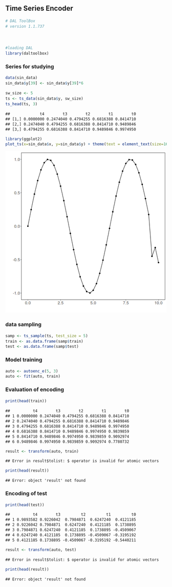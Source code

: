 ## Time Series Encoder


``` r
# DAL ToolBox
# version 1.1.737



#loading DAL
library(daltoolbox)
```

### Series for studying


``` r
data(sin_data)
sin_data$y[39] <- sin_data$y[39]*6
```


``` r
sw_size <- 5
ts <- ts_data(sin_data$y, sw_size)
ts_head(ts, 3)
```

```
##             t4        t3        t2        t1        t0
## [1,] 0.0000000 0.2474040 0.4794255 0.6816388 0.8414710
## [2,] 0.2474040 0.4794255 0.6816388 0.8414710 0.9489846
## [3,] 0.4794255 0.6816388 0.8414710 0.9489846 0.9974950
```


``` r
library(ggplot2)
plot_ts(x=sin_data$x, y=sin_data$y) + theme(text = element_text(size=16))
```

![plot of chunk unnamed-chunk-4](fig/ts_encode/unnamed-chunk-4-1.png)

### data sampling


``` r
samp <- ts_sample(ts, test_size = 5)
train <- as.data.frame(samp$train)
test <- as.data.frame(samp$test)
```

### Model training


``` r
auto <- autoenc_e(5, 3)
auto <- fit(auto, train)
```

### Evaluation of encoding


``` r
print(head(train))
```

```
##          t4        t3        t2        t1        t0
## 1 0.0000000 0.2474040 0.4794255 0.6816388 0.8414710
## 2 0.2474040 0.4794255 0.6816388 0.8414710 0.9489846
## 3 0.4794255 0.6816388 0.8414710 0.9489846 0.9974950
## 4 0.6816388 0.8414710 0.9489846 0.9974950 0.9839859
## 5 0.8414710 0.9489846 0.9974950 0.9839859 0.9092974
## 6 0.9489846 0.9974950 0.9839859 0.9092974 0.7780732
```

``` r
result <- transform(auto, train)
```

```
## Error in result$tolist: $ operator is invalid for atomic vectors
```

``` r
print(head(result))
```

```
## Error: object 'result' not found
```

### Encoding of test


``` r
print(head(test))
```

```
##          t4        t3         t2         t1         t0
## 1 0.9893582 0.9226042  0.7984871  0.6247240  0.4121185
## 2 0.9226042 0.7984871  0.6247240  0.4121185  0.1738895
## 3 0.7984871 0.6247240  0.4121185  0.1738895 -0.4509067
## 4 0.6247240 0.4121185  0.1738895 -0.4509067 -0.3195192
## 5 0.4121185 0.1738895 -0.4509067 -0.3195192 -0.5440211
```

``` r
result <- transform(auto, test)
```

```
## Error in result$tolist: $ operator is invalid for atomic vectors
```

``` r
print(head(result))
```

```
## Error: object 'result' not found
```

